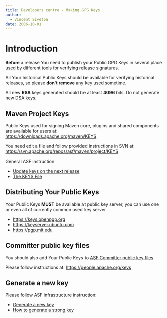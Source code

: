```yaml
---
title: Developers centre - Making GPG Keys
author: 
  - Vincent Siveton
date: 2006-10-01
---
```


<!-- Licensed to the Apache Software Foundation (ASF) under one-->
<!-- or more contributor license agreements.  See the NOTICE file-->
<!-- distributed with this work for additional information-->
<!-- regarding copyright ownership.  The ASF licenses this file-->
<!-- to you under the Apache License, Version 2.0 (the-->
<!-- "License"); you may not use this file except in compliance-->
<!-- with the License.  You may obtain a copy of the License at-->
<!---->
<!--   http://www.apache.org/licenses/LICENSE-2.0-->
<!---->
<!-- Unless required by applicable law or agreed to in writing,-->
<!-- software distributed under the License is distributed on an-->
<!-- "AS IS" BASIS, WITHOUT WARRANTIES OR CONDITIONS OF ANY-->
<!-- KIND, either express or implied.  See the License for the-->
<!-- specific language governing permissions and limitations-->
<!-- under the License.-->
<!-- NOTE: For help with the syntax of this file, see:-->
<!-- http://maven.apache.org/doxia/references/apt-format.html-->
# Introduction

**Before** a release You need to publish your Public GPG Keys in several place used by different tools for verifying release signatures\.

All Your historical Public Keys should be available for verifying historical releases, so please **don&apos;t remove** any key used sometime\.

All new **RSA** keys generated should be at least **4096** bits\. Do not generate new DSA keys\.

## Maven Project Keys

Public Keys used for signing Maven core, plugins and shared components are available for users at:  
[https://downloads\.apache\.org/maven/KEYS](https://downloads\.apache\.org/maven/KEYS)

You need edit a file and follow provided instructions in SVN at:  
[https://svn\.apache\.org/repos/asf/maven/project/KEYS](https://svn\.apache\.org/repos/asf/maven/project/KEYS)

General ASF instruction

- [Update keys on the next release](https://infra\.apache\.org/openpgp\.html\#update\-KEYS)
- [The KEYS File](https://infra\.apache\.org/release\-signing\.html\#keys\-policy)
## Distributing Your Public Keys

Your Public Keys **MUST** be available at public key server, you can use one or even all of currently common used key server

- [https://keys\.openpgp\.org](https://keys\.openpgp\.org)
- [https://keyserver\.ubuntu\.com](https://keyserver\.ubuntu\.com)
- [https://pgp\.mit\.edu](https://pgp\.mit\.edu)
## Committer public key files

You should also add Your Public Keys to [ASF Committer public key files](https://people\.apache\.org/keys/committer)

Please follow instructions at: [https://people\.apache\.org/keys](https://people\.apache\.org/keys)

## Generate a new key

Please follow ASF infrastructure instruction:

- [Generate a new key](https://infra\.apache\.org/openpgp\.html\#key\-gen\-generate\-key)
- [How to generate a strong key](https://infra\.apache\.org/openpgp\.html\#generate\-key)
